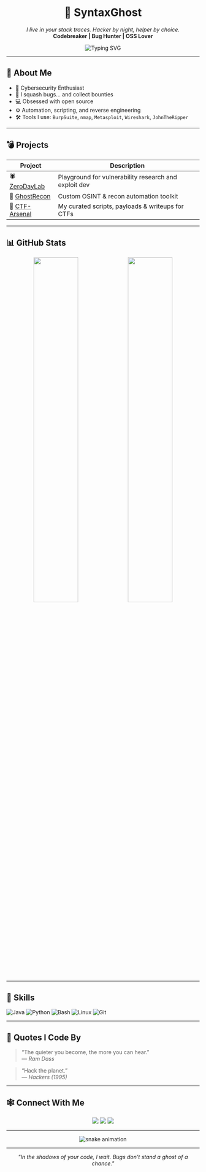 <h1 align="center">👻 SyntaxGhost</h1>
<p align="center">
  <i>I live in your stack traces. Hacker by night, helper by choice.</i><br>
  <strong>Codebreaker | Bug Hunter | OSS Lover</strong>
</p>

<p align="center">
  <img src="https://readme-typing-svg.herokuapp.com?font=Fira+Code&pause=1000&color=00F7FF&width=435&lines=👨‍💻+Self-taught+Hacker;🔍+Bug+Bounty+Explorer;⚔️+CTF+Player;💻+Java+%7C+Python+%7C+Bash;🧠+Always+Learning" alt="Typing SVG" />
</p>

---

## 🧠 About Me
- 🔐 Cybersecurity Enthusiast  
- 🐛 I squash bugs... and collect bounties  
- 💻 Obsessed with open source  
- ⚙️ Automation, scripting, and reverse engineering  
- 🛠️ Tools I use: `BurpSuite`, `nmap`, `Metasploit`, `Wireshark`, `JohnTheRipper`

---

## 💣 Projects
| Project | Description |
|--------|-------------|
| 🕷️ [ZeroDayLab](#) | Playground for vulnerability research and exploit dev |
| 🔎 [GhostRecon](#) | Custom OSINT & recon automation toolkit |
| 🧪 [CTF-Arsenal](#) | My curated scripts, payloads & writeups for CTFs |

---

## 📊 GitHub Stats

<p align="center">
  <img src="https://github-readme-stats.vercel.app/api?username=SyntaxGhost&show_icons=true&theme=tokyonight&hide=prs&count_private=true" width="48%">
  <img src="https://github-readme-stats.vercel.app/api/top-langs/?username=SyntaxGhost&layout=compact&theme=tokyonight" width="48%">
</p>

---

## 🧩 Skills

![Java](https://img.shields.io/badge/Java-ED8B00?style=for-the-badge&logo=java&logoColor=white)
![Python](https://img.shields.io/badge/Python-3572A5?style=for-the-badge&logo=python&logoColor=white)
![Bash](https://img.shields.io/badge/Bash-121011?style=for-the-badge&logo=gnubash&logoColor=white)
![Linux](https://img.shields.io/badge/Linux-FCC624?style=for-the-badge&logo=linux&logoColor=black)
![Git](https://img.shields.io/badge/Git-F05032?style=for-the-badge&logo=git&logoColor=white)

---

## 🧠 Quotes I Code By

> “The quieter you become, the more you can hear.”  
> — *Ram Dass*

> “Hack the planet.”  
> — *Hackers (1995)*

---

## 🕸️ Connect With Me

<p align="center">
  <a href="https://github.com/SyntaxGhost"><img src="https://img.shields.io/badge/GitHub-%23121011.svg?style=for-the-badge&logo=github&logoColor=white"/></a>
  <a href="#"><img src="https://img.shields.io/badge/Twitter-%231DA1F2.svg?style=for-the-badge&logo=twitter&logoColor=white"/></a>
  <a href="#"><img src="https://img.shields.io/badge/LinkedIn-%230077B5.svg?style=for-the-badge&logo=linkedin&logoColor=white"/></a>
</p>

---

<p align="center">
  <img src="https://raw.githubusercontent.com/SyntaxGhost/SyntaxGhost/output/github-contribution-grid-snake-dark.svg" alt="snake animation" />
</p>

---

<p align="center"><i>"In the shadows of your code, I wait. Bugs don’t stand a ghost of a chance."</i></p>
